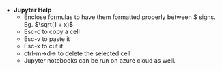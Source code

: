 * **Jupyter Help**
    * Enclose formulas to have them formatted properly between $ signs. Eg. $\sqrt(1 + x)$
    * Esc-c to copy a cell
    * Esc-v to paste it
    * Esc-x to cut it
    * ctrl-m->d-> to delete the selected cell
    * Jupyter notebooks can be run on azure cloud as well.